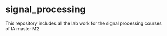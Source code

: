 # signal_processing
This repository includes all the lab work for the signal processing courses of IA master M2
